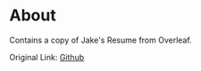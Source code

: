 # About
Contains a copy of Jake's Resume from Overleaf.

Original Link: [Github](https://github.com/jakegut/resume)
